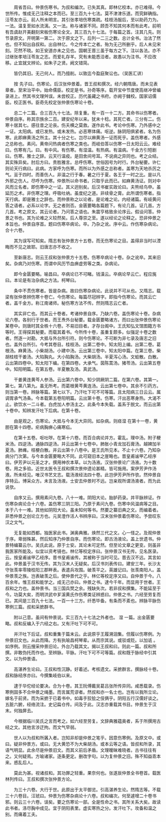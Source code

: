 <!-- { "loadSidebar": true } -->
　　周省吾曰。仲景伤寒书。为叔和编次。已失其真。即林亿校本。亦已难得。今世所传。惟成无己注释之本而已。至三百九十七法。莫不津津乐道。而究鲜确指。汪苓友亦云。前人所未明言。其引张孝培伤寒类疏。桂枝汤服后，至以助药力为。一法。温复至如水流漓。又一法。称与诸家不同。顾吾不知其何本而有此考。前明有吾虞赵开美翻刻宋板伤寒论全文。其三百九十七法。于每篇之首。注其几先。则节录原文。开明第一第二。次于原文之下。后列一二三之数。总计全书。治法了然也。但不知出自叔和。出自林亿。今之传本亡之者。殆为无己所删乎。后人未见宋刻。茫然不晓。如王安道亦未之见也。国朝王晋三虽于每方之下。注以各法。亦不过继张孝培汪苓友之志。而爱礼存羊。究有未能悉洽者。故愚以为注书。不应改移。止宜就文辨论。如朱子之贤。阙文错简。

　　皆仍其旧。无己何人。而乃擅削。以致迄今盈庭聚讼也。（吴医汇讲）

　　按 先子曰。伤寒论。后汉张仲景着。晋王叔和撰次。经六朝隋唐。而未见表章者。至宋治平中。始命儒臣。校定是书。孙奇等序。载开宝中节度使高继冲曾编录进上。然其书文理舛误。未尝校正。历代虽藏之书府。亦阙于雠校。国家诏儒臣。校正医书。臣奇先校定张仲景伤寒论十卷。

　　总二十二篇。合三百九十七法。除复重。有一百一十二方。其命书以伤寒者。仲景自序。称其宗族余二百。建安纪年以来。犹未十稔。其死亡者。三分有二。伤寒十居其七。感往昔之沦丧。伤夭横之莫救。遂作此书。考论中伤寒。乃外感中之一证。太阳病。或已发热。或未发热。必恶寒体痛。呕逆。脉阴阳俱紧者。名为伤寒。此即麻黄汤之所主。其十分之七。岂尽以麻黄汤一证而死乎。盖伤寒者。外感之总称也。素问。黄帝问热病者伤寒之类也。而岐伯答以伤寒一日太阳云云。难经曰。伤寒有几。曰。有中风。有伤寒。有湿温。有热病。有温病。千金方引短剧曰。伤寒。雅士之辞。云天行温疫。是田舍间号耳。不说病之异同也。考之众经。其实殊异矣。肘后方曰。贵胜雅言。总呼伤寒。世俗因号为时行。外台秘要。许仁则论天行病曰。此病。方家呼为伤寒。而所以为外感之总称者。盖寒为天地杀厉之气。亘于四时。而善伤人。非温之行于春。暑之行于夏。各王于一时之比。是以凡外邪之伤人。尽呼为伤寒。仲景所以命书者。只取乎此而已。如麻黄汤证。则对中风而立名者。即伤寒中之一证。其义迥别矣。后汉书崔实政论曰。夫熊经鸟申。虽延历之术。非伤寒之理。呼吸吐纳。虽度纪之道。非续骨之膏。此所谓伤寒者。指天行病。即是雅士之辞也。而仲景称之以论者。是论难之论。内经诸篇。有岐黄问答之语者。必系以论字。无之者则否。金匮要略各篇题下。有论几首。证几首。方几首。考之原文。其云论者。乃问答之语也。朱震亨格致余论序云。假设问答。仲景之书也。其为论难之义较然矣。后人尊崇之至。遂以经论之论释之。恐非仲景之本旨也。仲景自序首。题曰伤寒卒病论。卒。乃杂之讹。序中云。作伤寒杂病论。合十六卷。

　　其为误写可知矣。隋志有张仲景方十五卷。而无伤寒论之目。盖得非当时以湮晦而不见之故耶。旧唐志亦不收之。

　　至新唐志。则云王叔和张仲景方十五卷。伤寒卒病论十卷。杂之讹卒。其来旧矣。杂病乃对伤寒。而谓中风历节血痹虚劳等之类。杂病论。

　　即今金匮要略。喻昌曰。卒病论已不可睹。钱潢云。卒病论早云亡。程应旄曰。本论是有治杂病之方法。柯琴曰。

　　条中不贯伤寒者。皆是杂病。故曰伤寒杂病论。此说并不可从也。又隋志。载梁有张仲景辨伤寒十卷亡。今伤寒论。每篇尽冠辨字。即指今伤寒论。而其云亡者。盖千金方。称江南诸师。秘伤寒方法不传。然则隋志云亡者。

　　其实非亡也。而其云十卷者。考诸仲景自序。乃缺六卷。盖伤寒论十卷。杂病论六卷。各别行于世者。而王焘外台秘要。载金匮要略诸方。而曰出张仲景伤寒论某卷中。则唐时其全帙十六卷。不易旧目者。才存台阁中。王氏知弘文馆图籍方书等时。王得探其秘要。而载其着书。今所传十卷，虽重复颇多。似强足十卷之数者。然逐一对勘。大抵与外台所引符。则今伤寒论。不可断为非七录及唐志之旧也。盖外台所引。今考其卷目。桂枝汤。出第二卷中。知太阳上编。出第二卷。葛根汤。麻黄汤。小柴胡汤。小建中汤。云出第三卷中。知太阳中篇。在第三卷。柴胡桂枝干姜汤。大陷胸丸。大小陷胸汤。大柴胡汤。半夏泻心汤。文蛤散。白散。云出第四卷中。知太阳下编。在第四卷。大承气。茵陈蒿汤。猪苓汤。云出第五卷中。知阳明篇。在第五卷。半夏散及汤。真武汤。

　　干姜黄连黄芩人参汤。云出第六卷中。知少阴厥阴二篇。在第六卷。其第一。第七。第八第九。虽无所考。而葛根黄芩黄连汤。云出第七卷中。其余不引药方。则当第一卷。辨脉等篇。第七以下。乃汗吐下可不可等篇。且太阳病三日云云。属调胃承气汤条。今本载第五卷阳明篇。云出第十卷。伤寒。汗出恶寒身热。大渴不止。欲饮水一二斗者。白虎加人参汤主之。此条今本失载。盖系于脱文。而云出第十卷中。知辨发汗吐下后病。在第十卷。

　　由是观之，伤寒论。大抵与今本无大异同。如杂病。则痉湿 在第十一卷，黄胆在第十四卷。疟病胸痹心痛寒疝。

　　在第十五卷。呕吐哕。在第十六卷。而百合病论并方。霍乱。理中汤。附子粳米汤。四逆汤。通脉四逆汤。并云出第十七卷中。肺胀小青龙加石膏汤。越婢加半夏汤。肺瘫。桔梗白散。并云出第十八卷中。是王氏所见本。不止十六卷。乃知杂病分门次第。与今本金匮要略大不同。此可窥旧本之崖略也。晋皇甫谧甲乙经序曰。伊芳尹以元圣之才。撰用神农本草。以为汤液。汉张仲景论广汤液。为十数卷。用之多验。近世太医令王叔和撰次景仲遗论甚精。皆可施用。案伊芳尹作汤液。所未经见。唯汉书艺文志。载汤液经法四十卷。此岂伊芳尹所作欤。然仲景自序特云。博采众方。未言及汤液。士安去仲景时不远。岂亲观所谓汤液者。而为此说欤。

　　自序又云。撰用素问九卷。八十一难。阴阳大论。胎胪药录。并平脉辨证。作伤寒杂病论合十六卷。盖伤寒三阴三阳。乃原于素问九卷。伤寒中风温病等之目。本于八十一难。其他如阴阳大论。虽未知何等书。然要之纂旧典之文。而编着者。非悉仲景之创论立方也。元吴澄作活人书辨序曰。汉末张仲景着伤寒论。予尝叹东汉之文气。

　　无复能如西都。独医家此书。渊奥典雅。焕然三代之文。心一怪之。及观仲景于序。卑弱殊甚。然后知序乃仲景自序。而伤寒论。即古汤液论。盖上世遗书。仲景特编纂云尔。吴氏此说。原于士安。其论未可定然。但至论文章之更变。则虽非我医家所能及。似宜以资考镜也。林亿等校定序曰。张仲景汉书无传。见名医录。云。按皇甫谧甲乙经序。晋书皇甫谧传。其被称于当时可见。晋去汉不远。其言如此。仲景虽于汉书无传。其为汉末人无疑矣。后汉书刘表传曰。建安三年。长沙太守张羡率零陵桂阳三郡畔表。表遣兵攻围。破羡平之。英雄记曰。张羡南阳人。盖仲景羡之族。岂表破羡之后。使仲景代之乎。林亿等校定序又曰。自仲景于今。八百余年。惟王叔和能学之。成无己亦曰。仲景之书。逮今千年。而显用于世者。王叔和之力也。盖仲景书。当三国兵燹之余。残缺失次。若非叔和撰集。不能延至于今。功莫大矣，而明洪武中芗溪黄氏作伤寒类证辨惑曰。仲景之书。六经至劳复而已。其间是三百九十七法。一百一十三方。纤悉毕备。有条而不紊也。辨脉平脉伤寒例三篇。叔和采摭群书。

　　附以己意。虽间有仲景说。实三百九十七法之外者也。 湿 一篇。出金匮要略。叔和反编入于六经之右。又有汗吐下可不可。

　　并汗吐下后证。叔和重集于篇末云。此说原乎王履溯洄集。但履以伤寒例。为仲景旧文也。从此而降。方有执喻昌柯琴辈。从而宗其说。或驳或贬。以加诋 。如序例。则云搜采仲景旧论。外台乃载其文。揭以王叔和曰。则此一篇。叔和所撰。非敢伪托而作也。至辨脉。平脉。汗吐下可不可等篇。叔和既于脉经中引其文。以为仲景语。

　　高湛养生论曰。王叔和性沉静。好着述。考核遗文。采摭群言。撰脉经十卷。叔和脉经序亦曰。今撰集岐伯以来。

　　逮于华佗经论要决。合为十卷。其王阮傅戴吴葛吕张所传异同。咸悉载录。伤寒例固多不合仲景之绳墨。而言属荒谬者。然叔和亦一名士也。岂有以我所立论。嫁名于前贤。而为采摭于已着书中。如毒手狡狯之伎俩乎。阴阳五行汉儒好谈之。五脏六腑，经络流注。史记扁仓传。间及于此。汉志亦重载其书目。仲景生于汉末。何独屏去。

　　今根据临川吴氏之言而考之。如六经至劳复。文辞典雅蕴奥者，系于所撰用古经之文。其他言涉迂拘。而文气早弱。

　　世人以为叔和所羼入者。岂知非却是仲景之笔乎。因意伤寒例。及原文中。或曰。疑非仲景方。或曰。无大黄恐不为大柴胡汤。或本云等之语。皆叔和所录，其语气明显。此余尽是仲景旧文。而其义前后矛盾。文理暧昧难晓者。古书往往有之。又何疑焉。方喻诸家。逐条更定。删改字句。以为复仲景之旧。殊不知益乖本来。惑乱后人。

　　莫此为甚。视诸叔和。其功罪之轻重。果奈何也。张遂辰仲景全书卷首。载医林列传曰。王叔和撰次张仲景方论。

　　为三十六卷。大行于世。此原出于太平御览。引高湛养生论。然隋志等。不载三十六卷目。汪琥曰。仲景为伤寒杂病论十六卷。叔和编次。何至遽增二十卷书邪。则云三十六卷。误矣。要之伤寒论一部。全是性命之书。其所关系大矣。故读此书者。涤尽胸中成见。宜于阴阳表里。虚实寒热之分。发汗吐下。攻备和温之别。而痛着工夫。

